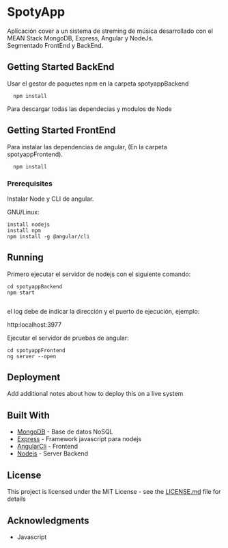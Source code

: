 # SpotyApp

Aplicación cover a un sistema de streming de música desarrollado con el MEAN Stack
MongoDB, Express, Angular y NodeJs.   
Segmentado FrontEnd y BackEnd.

## Getting Started BackEnd
Usar el gestor de paquetes npm en la carpeta spotyappBackend

```
  npm install
```
Para descargar todas las dependecias y modulos de Node


## Getting Started FrontEnd
Para instalar las dependencias de angular, (En la carpeta spotyappFrontend).
```
  npm install 
``` 


### Prerequisites

Instalar Node y CLI de angular. 

GNU/Linux:

```
install nodejs
install npm
npm install -g @angular/cli

```


## Running 

Primero ejecutar el servidor de  nodejs con el siguiente comando:
```
cd spotyappBackend
npm start


```
el log debe de indicar la dirección y el puerto de ejecución, ejemplo:

http:localhost:3977

Ejecutar el servidor de pruebas de angular:

```
cd spotyappFrontend
ng server --open

```

## Deployment

Add additional notes about how to deploy this on a live system

## Built With

* [MongoDB](https://www.mongodb.com/es) - Base de datos NoSQL
* [Express](http://expressjs.com/es/) - Framework javascript para nodejs
* [AngularCli](https://github.com/angular/angular-cli) - Frontend
* [Nodejs](https://github.com/nodejs/node) - Server Backend



## License

This project is licensed under the MIT License - see the [LICENSE.md](LICENSE.md) file for details

## Acknowledgments

* Javascript
